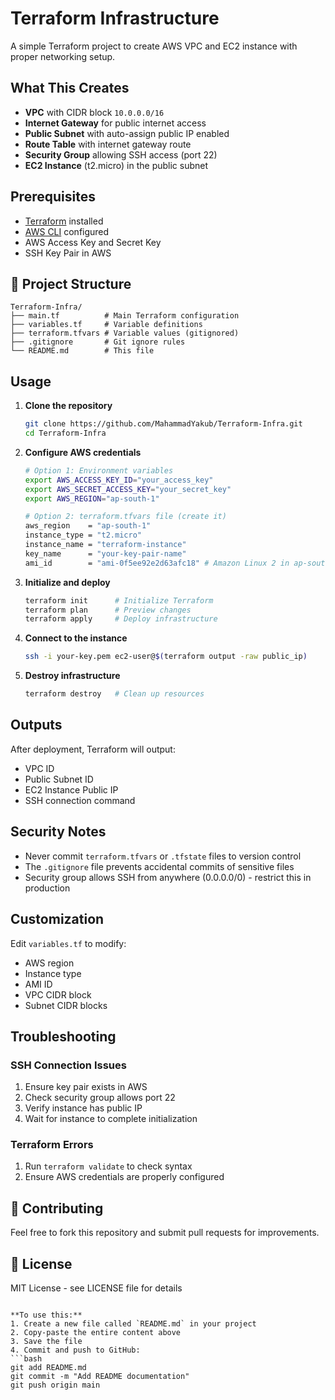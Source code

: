
# Terraform Infrastructure 

A simple Terraform project to create AWS VPC and EC2 instance with proper networking setup.

##  What This Creates

- **VPC** with CIDR block `10.0.0.0/16`
- **Internet Gateway** for public internet access
- **Public Subnet** with auto-assign public IP enabled
- **Route Table** with internet gateway route
- **Security Group** allowing SSH access (port 22)
- **EC2 Instance** (t2.micro) in the public subnet

## Prerequisites

- [Terraform](https://www.terraform.io/downloads.html) installed
- [AWS CLI](https://aws.amazon.com/cli/) configured
- AWS Access Key and Secret Key
- SSH Key Pair in AWS

## 📁 Project Structure

```
Terraform-Infra/
├── main.tf          # Main Terraform configuration
├── variables.tf     # Variable definitions
├── terraform.tfvars # Variable values (gitignored)
├── .gitignore       # Git ignore rules
└── README.md        # This file
```

## Usage

1. **Clone the repository**
   ```bash
   git clone https://github.com/MahammadYakub/Terraform-Infra.git
   cd Terraform-Infra
   ```

2. **Configure AWS credentials**
   ```bash
   # Option 1: Environment variables
   export AWS_ACCESS_KEY_ID="your_access_key"
   export AWS_SECRET_ACCESS_KEY="your_secret_key"
   export AWS_REGION="ap-south-1"
   
   # Option 2: terraform.tfvars file (create it)
   aws_region    = "ap-south-1"
   instance_type = "t2.micro"
   instance_name = "terraform-instance"
   key_name      = "your-key-pair-name"
   ami_id        = "ami-0f5ee92e2d63afc18" # Amazon Linux 2 in ap-south-1
   ```

3. **Initialize and deploy**
   ```bash
   terraform init      # Initialize Terraform
   terraform plan      # Preview changes
   terraform apply     # Deploy infrastructure
   ```

4. **Connect to the instance**
   ```bash
   ssh -i your-key.pem ec2-user@$(terraform output -raw public_ip)
   ```

5. **Destroy infrastructure**
   ```bash
   terraform destroy   # Clean up resources
   ```

##  Outputs

After deployment, Terraform will output:
- VPC ID
- Public Subnet ID  
- EC2 Instance Public IP
- SSH connection command

## Security Notes

- Never commit `terraform.tfvars` or `.tfstate` files to version control
- The `.gitignore` file prevents accidental commits of sensitive files
- Security group allows SSH from anywhere (0.0.0.0/0) - restrict this in production

## Customization

Edit `variables.tf` to modify:
- AWS region
- Instance type
- AMI ID
- VPC CIDR block
- Subnet CIDR blocks

## Troubleshooting

### SSH Connection Issues
1. Ensure key pair exists in AWS
2. Check security group allows port 22
3. Verify instance has public IP
4. Wait for instance to complete initialization

### Terraform Errors
1. Run `terraform validate` to check syntax
2. Ensure AWS credentials are properly configured

## 🤝 Contributing

Feel free to fork this repository and submit pull requests for improvements.

## 📄 License

MIT License - see LICENSE file for details
```

**To use this:**
1. Create a new file called `README.md` in your project
2. Copy-paste the entire content above
3. Save the file
4. Commit and push to GitHub:
```bash
git add README.md
git commit -m "Add README documentation"
git push origin main
```

